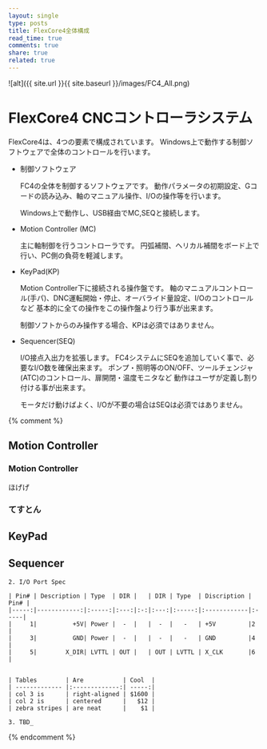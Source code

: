 ```yaml
---
layout: single
type: posts
title: FlexCore4全体構成
read_time: true
comments: true
share: true
related: true
---
```


![alt]({{ site.url }}{{ site.baseurl }}/images/FC4_All.png)

# FlexCore4 CNCコントローラシステム
 FlexCore4は、4つの要素で構成されています。
 Windows上で動作する制御ソフトウェアで全体のコントロールを行います。

 - 制御ソフトウェア

    FC4の全体を制御するソフトウェアです。
    動作パラメータの初期設定、Gコードの読み込み、軸のマニュアル操作、I/Oの操作等を行います。

    Windows上で動作し、USB経由でMC,SEQと接続します。
 
 - Motion Controller (MC)

    主に軸制御を行うコントローラです。
    円弧補間、ヘリカル補間をボード上で行い、PC側の負荷を軽減します。

 - KeyPad(KP)

    Motion Controller下に接続される操作盤です。
    軸のマニュアルコントロール(手パ)、DNC運転開始・停止、オーバライド量設定、I/Oのコントロールなど
    基本的に全ての操作をこの操作盤より行う事が出来ます。

    制御ソフトからのみ操作する場合、KPは必須ではありません。

 - Sequencer(SEQ)

    I/O接点入出力を拡張します。 FC4システムにSEQを追加していく事で、必要なI/O数を確保出来ます。
    ポンプ・照明等のON/OFF、ツールチェンジャ(ATC)のコントロール、扉開閉・温度モニタなど
    動作はユーザが定義し割り付ける事が出来ます。

    モータだけ動けばよく、I/Oが不要の場合はSEQは必須ではありません。

{% comment %}

## Motion Controller

### Motion Controller
 ほげげ

### てすとん

## KeyPad

## Sequencer


	2. I/O Port Spec

	| Pin# | Description | Type  | DIR |   | DIR | Type  | Discription | Pin# |
	|-----:|------------:|:-----:|:---:|:-:|:---:|:-----:|:------------|:-----|
	|     1|          +5V| Power |  -  |   |  -  |   -   | +5V         |2     |
	|     3|          GND| Power |  -  |   |  -  |   -   | GND         |4     |
	|     5|        X_DIR| LVTTL | OUT |   | OUT | LVTTL | X_CLK       |6     |


	| Tables        | Are           | Cool  |
	| ------------- |:-------------:| -----:|
	| col 3 is      | right-aligned | $1600 |
	| col 2 is      | centered      |   $12 |
	| zebra stripes | are neat      |    $1 |

	3. TBD_
{% endcomment %}
